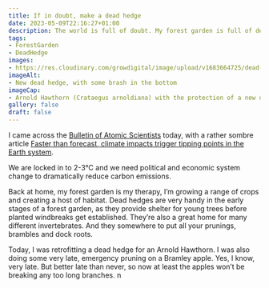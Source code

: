 ```yaml
---
title: If in doubt, make a dead hedge
date: 2023-05-09T22:16:27+01:00
description: The world is full of doubt. My forest garden is full of dead hedges.
tags: 
- ForestGarden
- DeadHedge
images: 
- https://res.cloudinary.com/growdigital/image/upload/v1683664725/dead-hedge-230509.jpg
imageAlt:
- New dead hedge, with some brash in the bottom
imageCap:
- Arnold Hawthorn (Crataegus arnoldiana) with the protection of a new dead hedge
gallery: false
draft: false
---
```


I came across the [Bulletin of Atomic Scientists](https://thebulletin.org/) today, with a rather sombre article [Faster than forecast, climate impacts trigger tipping points in the Earth system](https://thebulletin.org/2023/04/faster-than-forecast-climate-impacts-trigger-tipping-points-in-the-earth-system/#post-heading). 

We are locked in to 2-3°C and we need political and economic system change to dramatically reduce carbon emissions.

Back at home, my forest garden is my therapy, I’m growing a range of crops and creating a host of habitat. Dead hedges are very handy in the early stages of a forest garden, as they provide shelter for young trees before planted windbreaks get established. They’re also a great home for many different invertebrates. And they somewhere to put all your prunings, brambles and dock roots.

Today, I was retrofitting a dead hedge for an Arnold Hawthorn. I was also doing some very late, emergency pruning on a Bramley apple. Yes, I know, very late. But better late than never, so now at least the apples won’t be breaking any too long branches.
n